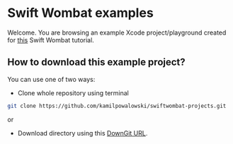 # Swift Wombat examples

Welcome. You are browsing an example Xcode project/playground created for [this](https://swiftwombat.com/how-to-display-uikit-view-in-swiftui-using-uiviewrepresentable/) Swift Wombat tutorial.

## How to download this example project?

You can use one of two ways:

- Clone whole repository using terminal

```bash
git clone https://github.com/kamilpowalowski/swiftwombat-projects.git
```

or

- Download directory using this [DownGit URL](https://downgit.github.io/#/home?url=https://github.com/kamilpowalowski/swiftwombat-projects/tree/main/UIViewRepresentable).
